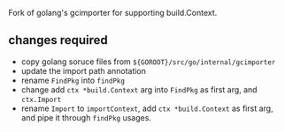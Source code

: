 Fork of golang's gcimporter for supporting build.Context.

## changes required

- copy golang soruce files from `${GOROOT}/src/go/internal/gcimporter`
- update the import path annotation
- rename `FindPkg` into `findPkg`
- change add `ctx *build.Context` arg into `FindPkg` as first arg, and
  `ctx.Import`
- rename `Import` to `importContext`, add `ctx *build.Context` as first arg,
  and pipe it through `findPkg` usages.
